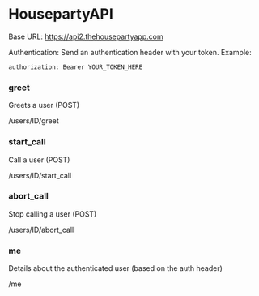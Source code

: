 # HousepartyAPI

Base URL: https://api2.thehousepartyapp.com

Authentication: Send an authentication header with your token. Example:

`authorization: Bearer YOUR_TOKEN_HERE`

### greet

Greets a user (POST)

/users/ID/greet


### start_call

Call a user (POST)

/users/ID/start_call


### abort_call

Stop calling a user (POST)

/users/ID/abort_call



### me

Details about the authenticated user (based on the auth header)

/me
